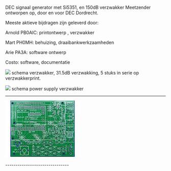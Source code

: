 DEC signaal generator met Si5351, en 150dB verzwakker
Meetzender ontworpen op, door en voor DEC Dordrecht.

Meeste aktieve bijdragen zijn geleverd door:

Arnold PB0AIC:  printontwerp , verzwakker

Mart PH0MH: behuizing, draaibankwerkzaamheden

Arie PA3A: software ontwerp

Costo: software, documentatie


<p><img src="https://github.com/costonisp/Meetzender/blob/master/images/AttenuatorTN.jpg"></a>
schema verzwakker, 31.5dB verzwakking, 5 stuks in serie op verzwakkerprint.</p>

<p><img src="https://github.com/costonisp/Meetzender/blob/master/images/AttenuatorPowerTN.jpg"></a>
schema power supply verzwakker</p> 

---------------------
<p><a target="_blank" rel="noopener noreferrer" href="https://github.com/costonisp/CW-keyer-K3NG-K5BCQ/blob/master/images/pcb_layout.jpg"><img src="https://github.com/costonisp/CW-keyer-K3NG-K5BCQ/blob/master/images/pcb-thumbnail.jpeg" alt="K5BCQ - PCB" style="max-width:100%;"></a></p>   
<p></p> 
-------------------------------
